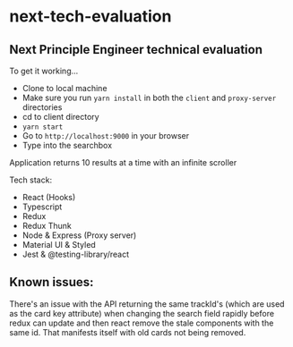 # next-tech-evaluation
## Next Principle Engineer technical evaluation

To get it working...

- Clone to local machine
- Make sure you run `yarn install` in both the `client` and `proxy-server` directories
- cd to client directory
- `yarn start`
- Go to `http://localhost:9000` in your browser
- Type into the searchbox

Application returns 10 results at a time with an infinite scroller

Tech stack:

- React (Hooks)
- Typescript
- Redux
- Redux Thunk
- Node & Express (Proxy server)
- Material UI & Styled
- Jest & @testing-library/react


## Known issues:

There's an issue with the API returning the same trackId's (which are used as the card key attribute) when changing the search field rapidly before redux can update and then react remove the stale components with the same id. That manifests itself with old cards not being removed.
